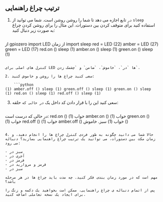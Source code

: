 ## ترتیب چراغ راهنمایی

1. `در` تابع اجازه می دهد تا شما را روشن روشن است. شما می توانید از `sleep` استفاده کنید برای متوقف کردن بین دستورات. این مثال را برای روشن کردن چراغ به صورت زیر دنبال کنید:
    
    ```python
از gpiozero import LED از زمان import sleep red = LED (22) amber = LED (27) green = LED (17) red.on () sleep (1) amber.on () sleep (1) green.on () sleep (1)
```

کنترل های اصلی برای LED ها `در`، `خاموش`، `ضامن` و `چشمک زدن`.

2. سعی کنید چراغ ها را روشن و خاموش کنید:
    
    ```python
(1) amber.off () sleep (1) green.off () sleep (1) green.on () sleep (1) red.on () sleep (1) red.off () sleep (1)
```

3. سعی کنید این را با قرار دادن کد داخل یک `در حالی که` حلقه:
    
    ```python
در حالی که درست است: red.on () خواب (1) amber.on () خواب (1) green.on () خواب (1) red.off () خواب (1) amber.off () خواب (1) سبز. خاموش ()
```

4. حالا شما می دانید چگونه به طور فردی کنترل چراغ ها را انجام دهید، و زمان مکث بین دستورات، می توانید یک ترتیب چراغ راهنمایی بسازید؟ دنباله می رود:

- سبز در
- آجری در
- قرمز در
- قرمز و مروارید در
- سبز در

مهم است که در مورد زمان بندی فکر کنید. چه مدت باید چراغ ها در هر مرحله باشد؟

پس از اتمام دنباله ی چراغ راهنمایی، ممکن است بخواهید یک دکمه و زنگ را برای ایجاد یک نسخه تعاملی اضافه کنید.